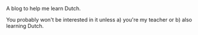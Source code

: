 A blog to help me learn Dutch. 

You probably won't be interested in it unless a) you're my teacher or b) also learning Dutch.
